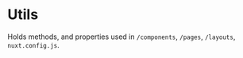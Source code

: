 # Utils

Holds methods, and properties used in `/components`, `/pages`, `/layouts`, `nuxt.config.js`.
